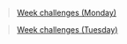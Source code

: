 >[Week challenges (Monday)](https://github.com/Nelson8155/Programing-machine-core-practice-fundamentals./tree/main/Resources%20and%20information/Week%202/Week%20challenges%20(Monday))

>[Week challenges (Tuesday)](https://github.com/Nelson8155/Programing-machine-core-practice-fundamentals./tree/main/Resources%20and%20information/Week%202/Week%20challenges%20(Tuesday))

